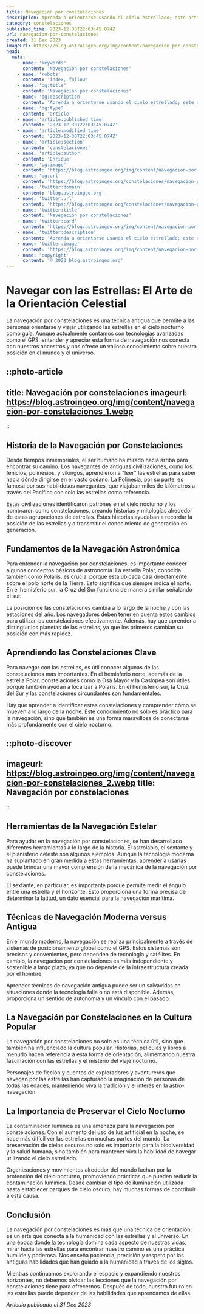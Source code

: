 ```yaml
---
title: Navegación por constelaciones
description: Aprenda a orientarse usando el cielo estrellado; este artículo le enseña a navegar por las constelaciones y ubicarse en la noche.
category: constelaciones
published_time: 2023-12-30T22:03:45.074Z
url: navegacion-por-constelaciones
created: 31 Dec 2023
imageUrl: https://blog.astroingeo.org/img/content/navegacion-por-constelaciones_1.webp
head:
  meta:
    - name: 'keywords'
      content: 'Navegación por constelaciones'
    - name: 'robots'
      content: 'index, follow'
    - name: 'og:title'
      content: 'Navegación por constelaciones'
    - name: 'og:description'
      content: 'Aprenda a orientarse usando el cielo estrellado; este artículo le enseña a navegar por las constelaciones y ubicarse en la noche.'
    - name: 'og:type'
      content: 'article'
    - name: 'article:published_time'
      content: '2023-12-30T22:03:45.074Z'
    - name: 'article:modified_time'
      content: '2023-12-30T22:03:45.074Z'
    - name: 'article:section'
      content: 'constelaciones'
    - name: 'article:author'
      content: 'Enrique'
    - name: 'og:image'
      content: 'https://blog.astroingeo.org/img/content/navegacion-por-constelaciones_1.webp'
    - name: 'og:url'
      content: 'https://blog.astroingeo.org/constelaciones/navegacion-por-constelaciones'
    - name: 'twitter:domain'
      content: 'blog.astroingeo.org'
    - name: 'twitter:url'
      content: 'https://blog.astroingeo.org/constelaciones/navegacion-por-constelaciones'
    - name: 'twitter:title'
      content: 'Navegación por constelaciones'
    - name: 'twitter:card'
      content: 'https://blog.astroingeo.org/img/content/navegacion-por-constelaciones_1.webp'
    - name: 'twitter:description'
      content: 'Aprenda a orientarse usando el cielo estrellado; este artículo le enseña a navegar por las constelaciones y ubicarse en la noche.'
    - name: 'twitter:image'
      content: 'https://blog.astroingeo.org/img/content/navegacion-por-constelaciones_1.webp'
    - name: 'copyright'
      content: '© 2023 blog.astroingeo.org'
---
```

# Navegar con las Estrellas: El Arte de la Orientación Celestial

La navegación por constelaciones es una técnica antigua que permite a las personas orientarse y viajar utilizando las estrellas en el cielo nocturno como guía. Aunque actualmente contamos con tecnologías avanzadas como el GPS, entender y apreciar esta forma de navegación nos conecta con nuestros ancestros y nos ofrece un valioso conocimiento sobre nuestra posición en el mundo y el universo.

::photo-article
---
title: Navegación por constelaciones
imageurl: https://blog.astroingeo.org/img/content/navegacion-por-constelaciones_1.webp
---
::

## Historia de la Navegación por Constelaciones

Desde tiempos inmemoriales, el ser humano ha mirado hacia arriba para encontrar su camino. Los navegantes de antiguas civilizaciones, como los fenicios, polinesios, y vikingos, aprendieron a "leer" las estrellas para saber hacia dónde dirigirse en el vasto océano. La Polinesia, por su parte, es famosa por sus habilidosos navegantes, que viajaban miles de kilómetros a través del Pacífico con solo las estrellas como referencia. 

Estas civilizaciones identificaron patrones en el cielo nocturno y los nombraron como constelaciones, creando historias y mitologías alrededor de estas agrupaciones de estrellas. Estas historias ayudaban a recordar la posición de las estrellas y a transmitir el conocimiento de generación en generación.

## Fundamentos de la Navegación Astronómica

Para entender la navegación por constelaciones, es importante conocer algunos conceptos básicos de astronomía. La estrella Polar, conocida también como Polaris, es crucial porque está ubicada casi directamente sobre el polo norte de la Tierra. Esto significa que siempre indica el norte. En el hemisferio sur, la Cruz del Sur funciona de manera similar señalando el sur.

La posición de las constelaciones cambia a lo largo de la noche y con las estaciones del año. Los navegadores deben tener en cuenta estos cambios para utilizar las constelaciones efectivamente. Además, hay que aprender a distinguir los planetas de las estrellas, ya que los primeros cambian su posición con más rapidez.

## Aprendiendo las Constelaciones Clave

Para navegar con las estrellas, es útil conocer algunas de las constelaciones más importantes. En el hemisferio norte, además de la estrella Polar, constelaciones como la Osa Mayor y la Casiopea son útiles porque también ayudan a localizar a Polaris. En el hemisferio sur, la Cruz del Sur y las constelaciones circundantes son fundamentales.

Hay que aprender a identificar estas constelaciones y comprender cómo se mueven a lo largo de la noche. Este conocimiento no solo es práctico para la navegación, sino que también es una forma maravillosa de conectarse más profundamente con el cielo nocturno.


::photo-discover
---
imageurl: https://blog.astroingeo.org/img/content/navegacion-por-constelaciones_2.webp
title: Navegación por constelaciones
---
::

## Herramientas de la Navegación Estelar

Para ayudar en la navegación por constelaciones, se han desarrollado diferentes herramientas a lo largo de la historia. El astrolabio, el sextante y el planisferio celeste son algunos ejemplos. Aunque la tecnología moderna ha suplantado en gran medida a estas herramientas, aprender a usarlas puede brindar una mayor comprensión de la mecánica de la navegación por constelaciones.

El sextante, en particular, es importante porque permite medir el ángulo entre una estrella y el horizonte. Esto proporciona una forma precisa de determinar la latitud, un dato esencial para la navegación marítima.

## Técnicas de Navegación Moderna versus Antigua

En el mundo moderno, la navegación se realiza principalmente a través de sistemas de posicionamiento global como el GPS. Estos sistemas son precisos y convenientes, pero dependen de tecnología y satélites. En cambio, la navegación por constelaciones es más independiente y sostenible a largo plazo, ya que no depende de la infraestructura creada por el hombre.

Aprender técnicas de navegación antigua puede ser un salvavidas en situaciones donde la tecnología falla o no está disponible. Además, proporciona un sentido de autonomía y un vínculo con el pasado.

## La Navegación por Constelaciones en la Cultura Popular

La navegación por constelaciones no solo es una técnica útil, sino que también ha influenciado la cultura popular. Historias, películas y libros a menudo hacen referencia a esta forma de orientación, alimentando nuestra fascinación con las estrellas y el misterio del viaje nocturno.

Personajes de ficción y cuentos de exploradores y aventureros que navegan por las estrellas han capturado la imaginación de personas de todas las edades, manteniendo viva la tradición y el interés en la astro-navegación.

## La Importancia de Preservar el Cielo Nocturno

La contaminación lumínica es una amenaza para la navegación por constelaciones. Con el aumento del uso de luz artificial en la noche, se hace más difícil ver las estrellas en muchas partes del mundo. La preservación de cielos oscuros no solo es importante para la biodiversidad y la salud humana, sino también para mantener viva la habilidad de navegar utilizando el cielo estrellado.

Organizaciones y movimientos alrededor del mundo luchan por la protección del cielo nocturno, promoviendo prácticas que pueden reducir la contaminación lumínica. Desde cambiar el tipo de iluminación utilizada hasta establecer parques de cielo oscuro, hay muchas formas de contribuir a esta causa.

## Conclusión

La navegación por constelaciones es más que una técnica de orientación; es un arte que conecta a la humanidad con las estrellas y el universo. En una época donde la tecnología domina cada aspecto de nuestras vidas, mirar hacia las estrellas para encontrar nuestro camino es una práctica humilde y poderosa. Nos enseña paciencia, precisión y respeto por las antiguas habilidades que han guiado a la humanidad a través de los siglos.

Mientras continuamos explorando el espacio y expandiendo nuestros horizontes, no debemos olvidar las lecciones que la navegación por constelaciones tiene para ofrecernos. Después de todo, nuestro futuro en las estrellas puede depender de las habilidades que aprendamos de ellas.

_Artículo publicado el 31 Dec 2023_